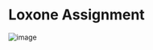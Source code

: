 # Loxone Assignment
![image](https://github.com/user-attachments/assets/95f580bd-56d1-485b-b9cd-864eb3c753e8)
